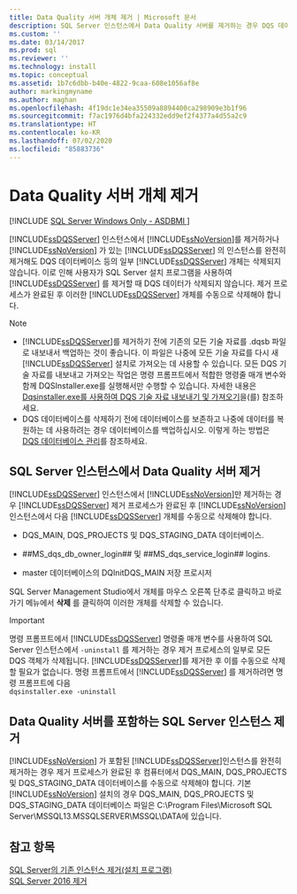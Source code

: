```yaml
---
title: Data Quality 서버 개체 제거 | Microsoft 문서
description: SQL Server 인스턴스에서 Data Quality 서버를 제거하는 경우 DQS 데이터베이스를 비롯한 일부 Data Quality 서버 개체를 수동으로 삭제해야 합니다.
ms.custom: ''
ms.date: 03/14/2017
ms.prod: sql
ms.reviewer: ''
ms.technology: install
ms.topic: conceptual
ms.assetid: 1b7c6dbb-b40e-4822-9caa-608e1056af8e
author: markingmyname
ms.author: maghan
ms.openlocfilehash: 4f19dc1e34ea35509a8894400ca298909e3b1f96
ms.sourcegitcommit: f7ac1976d4bfa224332edd9ef2f4377a4d55a2c9
ms.translationtype: HT
ms.contentlocale: ko-KR
ms.lasthandoff: 07/02/2020
ms.locfileid: "85883736"
---
```

# <a name="remove-data-quality-server-objects"></a>Data Quality 서버 개체 제거
[!INCLUDE [SQL Server Windows Only - ASDBMI ](../../includes/applies-to-version/sql-windows-only-asdbmi.md)]

  [!INCLUDE[ssDQSServer](../../includes/ssdqsserver-md.md)] 인스턴스에서 [!INCLUDE[ssNoVersion](../../includes/ssnoversion-md.md)]를 제거하거나 [!INCLUDE[ssNoVersion](../../includes/ssnoversion-md.md)] 가 있는 [!INCLUDE[ssDQSServer](../../includes/ssdqsserver-md.md)] 의 인스턴스를 완전히 제거해도 DQS 데이터베이스 등의 일부 [!INCLUDE[ssDQSServer](../../includes/ssdqsserver-md.md)] 개체는 삭제되지 않습니다. 이로 인해 사용자가 SQL Server 설치 프로그램을 사용하여 [!INCLUDE[ssDQSServer](../../includes/ssdqsserver-md.md)] 를 제거할 때 DQS 데이터가 삭제되지 않습니다. 제거 프로세스가 완료된 후 이러한 [!INCLUDE[ssDQSServer](../../includes/ssdqsserver-md.md)] 개체를 수동으로 삭제해야 합니다.  
  
> [!NOTE]
>  -   [!INCLUDE[ssDQSServer](../../includes/ssdqsserver-md.md)]를 제거하기 전에 기존의 모든 기술 자료를 .dqsb 파일로 내보내서 백업하는 것이 좋습니다. 이 파일은 나중에 모든 기술 자료를 다시 새 [!INCLUDE[ssDQSServer](../../includes/ssdqsserver-md.md)] 설치로 가져오는 데 사용할 수 있습니다. 모든 DQS 기술 자료를 내보내고 가져오는 작업은 명령 프롬프트에서 적합한 명령줄 매개 변수와 함께 DQSInstaller.exe를 실행해서만 수행할 수 있습니다. 자세한 내용은 [Dqsinstaller.exe를 사용하여 DQS 기술 자료 내보내기 및 가져오기](../../data-quality-services/install-windows/export-and-import-dqs-knowledge-bases-using-dqsinstaller-exe.md)을(를) 참조하세요.  
> -   DQS 데이터베이스를 삭제하기 전에 데이터베이스를 보존하고 나중에 데이터를 복원하는 데 사용하려는 경우 데이터베이스를 백업하십시오. 이렇게 하는 방법은 [DQS 데이터베이스 관리](../../data-quality-services/manage-dqs-databases.md)를 참조하세요.  
  
## <a name="uninstall-data-quality-server-from-a-sql-server-instance"></a>SQL Server 인스턴스에서 Data Quality 서버 제거  
 [!INCLUDE[ssDQSServer](../../includes/ssdqsserver-md.md)] 인스턴스에서 [!INCLUDE[ssNoVersion](../../includes/ssnoversion-md.md)]만 제거하는 경우 [!INCLUDE[ssDQSServer](../../includes/ssdqsserver-md.md)] 제거 프로세스가 완료된 후 [!INCLUDE[ssNoVersion](../../includes/ssnoversion-md.md)] 인스턴스에서 다음 [!INCLUDE[ssDQSServer](../../includes/ssdqsserver-md.md)] 개체를 수동으로 삭제해야 합니다.  
  
-   DQS_MAIN, DQS_PROJECTS 및 DQS_STAGING_DATA 데이터베이스.  
  
-   \##MS_dqs_db_owner_login## 및 ##MS_dqs_service_login## logins.  
  
-   master 데이터베이스의 DQInitDQS_MAIN 저장 프로시저  
  
 SQL Server Management Studio에서 개체를 마우스 오른쪽 단추로 클릭하고 바로 가기 메뉴에서 **삭제** 를 클릭하여 이러한 개체를 삭제할 수 있습니다.  
  
> [!IMPORTANT]  
>  명령 프롬프트에서 [!INCLUDE[ssDQSServer](../../includes/ssdqsserver-md.md)] 명령줄 매개 변수를 사용하여 SQL Server 인스턴스에서 `-uninstall` 를 제거하는 경우 제거 프로세스의 일부로 모든 DQS 객체가 삭제됩니다. [!INCLUDE[ssDQSServer](../../includes/ssdqsserver-md.md)]를 제거한 후 이를 수동으로 삭제할 필요가 없습니다. 명령 프롬프트에서 [!INCLUDE[ssDQSServer](../../includes/ssdqsserver-md.md)] 를 제거하려면 명령 프롬프트에 다음   
> `dqsinstaller.exe -uninstall`  
  
## <a name="uninstall-sql-server-instance-containing-data-quality-server"></a>Data Quality 서버를 포함하는 SQL Server 인스턴스 제거  
 [!INCLUDE[ssNoVersion](../../includes/ssnoversion-md.md)] 가 포함된 [!INCLUDE[ssDQSServer](../../includes/ssdqsserver-md.md)]인스턴스를 완전히 제거하는 경우 제거 프로세스가 완료된 후 컴퓨터에서 DQS_MAIN, DQS_PROJECTS 및 DQS_STAGING_DATA 데이터베이스를 수동으로 삭제해야 합니다. 기본 [!INCLUDE[ssNoVersion](../../includes/ssnoversion-md.md)] 설치의 경우 DQS_MAIN, DQS_PROJECTS 및 DQS_STAGING_DATA 데이터베이스 파일은 C:\Program Files\Microsoft SQL Server\MSSQL13.MSSQLSERVER\MSSQL\DATA에 있습니다.  
  
## <a name="see-also"></a>참고 항목  
 [SQL Server의 기존 인스턴스 제거&#40;설치 프로그램&#41;](../../sql-server/install/uninstall-an-existing-instance-of-sql-server-setup.md)   
 [SQL Server 2016 제거](../../sql-server/install/uninstall-sql-server.md)  
  
  
